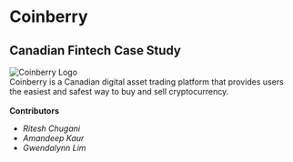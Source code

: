 # Coinberry
## Canadian Fintech Case Study
![Coinberry Logo](https://s3.ca-central-1.amazonaws.com/assets.coinberry.com/images/Coinberry_logo_colored_text.png)
<br>
Coinberry is a Canadian digital asset trading platform that provides users the easiest and safest way to buy and sell cryptocurrency.
<br>
<br>
**Contributors**
<br>
- *Ritesh Chugani*
- *Amandeep Kaur*
- *Gwendalynn Lim*
